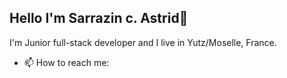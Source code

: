 ## Hello I'm **Sarrazin c. Astrid**👋
 I'm Junior full-stack developer and I live in Yutz/Moselle, France.
<!--
**astridCS/astridCS** is a ✨ _special_ ✨ repository because its `README.md` (this file) appears on your GitHub profile.

Here are some ideas to get you started:

- 🔭 I’m currently working on ...
- 🌱 I’m currently learning ...
- 👯 I’m looking to collaborate on ...
- 🤔 I’m looking for help with ...
- 💬 Ask me about ...
-->
- 📫 How to reach me: <a href="https://astriddev.com">
  <!--
- 😄 Pronouns: ...
- ⚡ Fun fact: ...
-->
